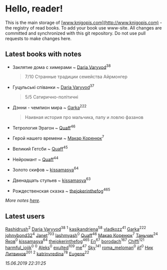 # Hello, reader!
This is the main storage of [www.knigopis.com](http://www.knigopis.com) - the registry of read books.
To add your book use www-site. All changes are committed and synchronized with this git repository.
Do not use pull requests to make changes here.


## Latest books with notes
* Заклятие дома с химерами ~ [Daria Varyvod](users/829/829893410524253-facebook)<sup>38</sup>
    > 7/10 Странные традиции семейства Айрмонгер

* Гуцульські співанки ~ [Daria Varyvod](users/829/829893410524253-facebook)<sup>37</sup>
    > 5/5 Сатирично-політичні

* Дэнни -  чемпион мира ~ [Garka](users/115/115753719718250012620-google)<sup>222</sup>
    > Наивная история про мальчика, папу и ловлю фазанов

* Тетрология Эрагон ~ [Quaff](users/122/12267158-vkontakte)<sup>46</sup>

* Герой нашего времени ~ [Макар Коренюк](users/126/126368737-vkontakte)<sup>7</sup>

* Великий Гетсби ~ [Quaff](users/122/12267158-vkontakte)<sup>45</sup>

* Нейромант ~ [Quaff](users/122/12267158-vkontakte)<sup>44</sup>

* Золото скифов ~ [kissamasya](users/684/68439978-vkontakte)<sup>64</sup>

* Двенадцать стульев ~ [kissamasya](users/684/68439978-vkontakte)<sup>63</sup>

* Рождественская сказка ~ [thejokerinthefog](users/317/317244423-vkontakte)<sup>465</sup>


_More notes [here](latest_books_with_notes.md)._


## Latest users
[Rashidrush](users/114/114946019255563824371-google)<sup>2</sup> 
[Daria Varyvod](users/829/829893410524253-facebook)<sup>38</sup> 
[](users/116/116658081998844854155-googleplus)<sup>1</sup> 
[kasikandriena](users/152/152488954-vkontakte)<sup>58</sup> 
[vladkozz](users/572/57239276-vkontakte)<sup>41</sup> 
[Garka](users/115/115753719718250012620-google)<sup>222</sup> 
[johnybond32](users/304/304041461-yandex)<sup>4</sup> 
[Janet](users/108/108113656204404967440-google)<sup>703</sup> 
[lashmyash](users/836/83670525-vkontakte)<sup>0</sup> 
[Quaff](users/122/12267158-vkontakte)<sup>46</sup> 
[Макар Коренюк](users/126/126368737-vkontakte)<sup>7</sup> 
[Таньчик](users/209/2096581563762610-facebook)<sup>24</sup> 
[Яков](users/117/117277044284589498872-google)<sup>0</sup> 
[kissamasya](users/684/68439978-vkontakte)<sup>64</sup> 
[thejokerinthefog](users/317/317244423-vkontakte)<sup>465</sup> 
[En](users/333/333646551-vkontakte)<sup>67</sup> 
[borodach](users/157/15706320-vkontakte)<sup>167</sup> 
[Chiffi](users/105/105831994080785626680-google)<sup>121</sup> 
[harmful_iojik](users/742/74201901-vkontakte)<sup>0</sup> 
[](users/117/117525336121885011584-google)<sup>0</sup> 
[Aleks](users/106/106983266780546745776-google)<sup>0</sup> 
[exulted](users/100/100599204551896265722-google)<sup>109</sup> 
[me](users/381/381417697-yandex)<sup>47</sup> 
[Sky](users/118/118049897850017649660-google)<sup>141</sup> 
[roma_meloman](users/207/207896276-vkontakte)<sup>0</sup> 
[й1](users/202/202234967408363-facebook)<sup>0</sup> 
[Ник Литвинов](users/241/241974816-vkontakte)<sup>201</sup> 
[](users/110/110931306939441771638-google)<sup>2</sup> 
[katrinvredina](users/233/2336755-vkontakte)<sup>78</sup> 
[Eugene](users/695/695244810674916-facebook)<sup>22</sup> 


_15.06.2019 22:31:25_
